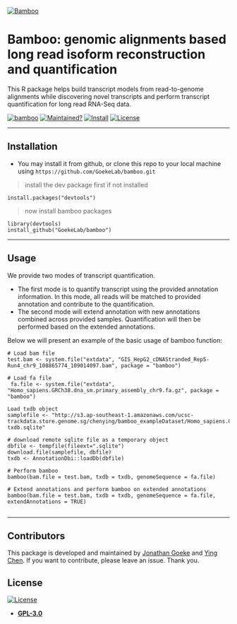 <a href="https://raw.githubusercontent.com/GoekeLab/bamboo/master/figures/transparent-bamboo.png?token=AGA7DTCYEJWLSUX5XFFRHCS6UZYAE"><img src="https://raw.githubusercontent.com/GoekeLab/bamboo/master/figures/transparent-bamboo.png?token=AGA7DTCYEJWLSUX5XFFRHCS6UZYAE" title="Bamboo" alt="Bamboo"></a>

# Bamboo: genomic alignments based long read isoform reconstruction and quantification

This R package helps build transcript models from read-to-genome alignments while discovering novel transcripts and perform transcript quantification for long read RNA-Seq data. 



[![bamboo](https://img.shields.io/badge/bamboo-version0.1.0-brightgreen)](https://github.com/GoekeLab/bamboo) [![Maintained?](https://img.shields.io/badge/Maintained%3F-Yes-blue)](https://gemnasium.com/badges/badgerbadgerbadger)  [![Install](https://img.shields.io/badge/Install-Github%20R%20package-brightgreen)](https://github.com/badges/badgerbadgerbadger/issues) [![License](https://img.shields.io/badge/license-GPL--3.0-brightgreen)](http://badges.mit-license.org)

---


## Installation

- You may install it from github, or clone this repo to your local machine using `https://github.com/GoekeLab/bamboo.git`

>  install the dev package first if not installed 

```rscript
install.packages("devtools")
```

> now install bamboo packages

```rscript
library(devtools)
install_github("GoekeLab/bamboo")
```
---

## Usage 

We provide two modes of transcript quantification. 
 - The first mode is to quantify transcript using the provided annotation information. In this mode, all reads will be matched to provided annotation and contribute to the quantification.
 - The second mode will extend annotation with new annotations combined across provided samples. Quantification will then be performed based on the extended annotations. 
 
 Below we will present an example of the basic usage of bamboo function:
 ```rscript
 # Load bam file
 test.bam <- system.file("extdata", "GIS_HepG2_cDNAStranded_Rep5-Run4_chr9_108865774_109014097.bam", package = "bamboo")
 
 # Load fa file
  fa.file <- system.file("extdata", "Homo_sapiens.GRCh38.dna_sm.primary_assembly_chr9.fa.gz", package = "bamboo")
 
 Load txdb object
samplefile <- "http://s3.ap-southeast-1.amazonaws.com/ucsc-trackdata.store.genome.sg/chenying/bamboo_exampleDataset/Homo_sapiens.GRCh38.91.annotations-txdb.sqlite"

# download remote sqlite file as a temporary object
dbfile <- tempfile(fileext=".sqlite")
download.file(samplefile, dbfile)
txdb <- AnnotationDbi::loadDb(dbfile)

# Perform bamboo 
bamboo(bam.file = test.bam, txdb = txdb, genomeSequence = fa.file)

# Extend annotations and perform bamboo on extended annotations
bamboo(bam.file = test.bam, txdb = txdb, genomeSequence = fa.file, extendAnnotations = TRUE)
        
```


---

## Contributors

This package is developed and maintained by [Jonathan Goeke](https://github.com/jonathangoeke) and [Ying Chen](https://github.com/cying111). If you want to contribute, please leave an issue. Thank you.

## License

[![License](http://img.shields.io/:license-mit-blue.svg?style=flat-square)](http://badges.mit-license.org)

- **[GPL-3.0](https://opensource.org/licenses/GPL-3.0)**
